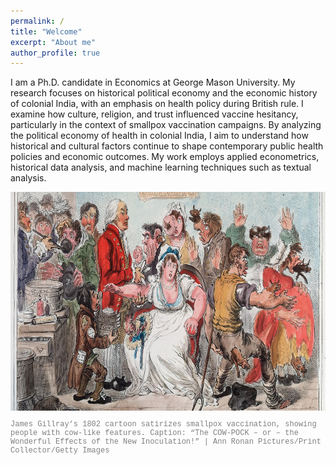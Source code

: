 ```yaml
---
permalink: /
title: "Welcome"
excerpt: "About me"
author_profile: true
---
```

I am a Ph.D. candidate in Economics at George Mason University. My research focuses on historical political economy and the economic history of colonial India, with an emphasis on health policy during British rule. I examine how culture, religion, and trust influenced vaccine hesitancy, particularly in the context of smallpox vaccination campaigns. By analyzing the political economy of health in colonial India, I aim to understand how historical and cultural factors continue to shape contemporary public health policies and economic outcomes. My work employs applied econometrics, historical data analysis, and machine learning techniques such as textual analysis.


<img src="/images/vax_india.jpg" alt="James Gillray's 1802 cartoon on smallpox vaccination" style="width:100%; height:350px;"/>
<p style="font-family: 'Courier New', Courier, monospace; font-size: 12px; color: gray;">
  James Gillray’s 1802 cartoon satirizes smallpox vaccination, showing people with cow-like features. Caption: “The COW-POCK – or – the Wonderful Effects of the New Inoculation!” | Ann Ronan Pictures/Print Collector/Getty Images
</p>
